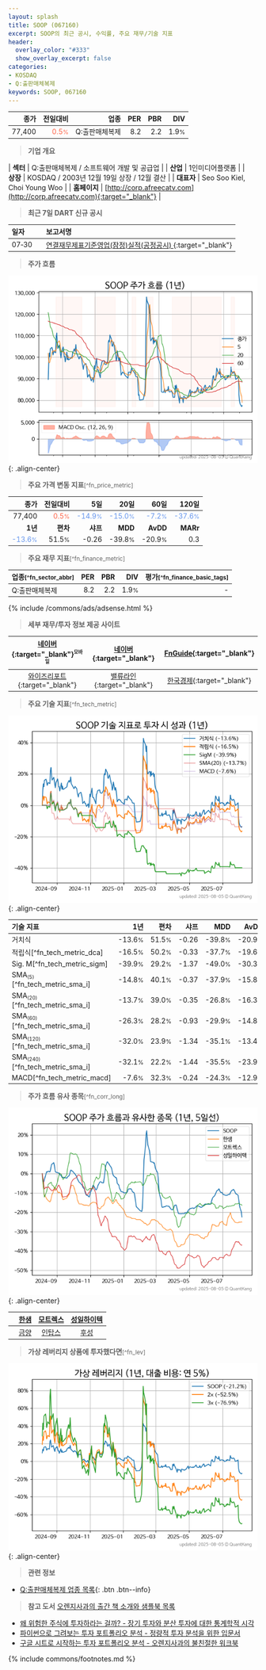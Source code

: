 ```yaml
---
layout: splash
title: SOOP (067160)
excerpt: SOOP의 최근 공시, 수익률, 주요 재무/기술 지표
header:
  overlay_color: "#333"
  show_overlay_excerpt: false
categories:
- KOSDAQ
- Q:출판매체복제
keywords: SOOP, 067160
---
```


| **종가** | **전일대비** | **업종** | **PER** | **PBR** | **DIV** |
| -------: | -----------: | -------: | ------: | ------: | ------: |
| 77,400 | <span style="color: tomato">0.5<small>%</small></span> | Q:출판매체복제 | 8.2 | 2.2 | 1.9<small>%</small> |

<!-- more -->


> **기업 개요**<a id="company"></a>

| <span style="white-space:nowrap;">**섹터**</span> | Q:출판매체복제 / 소프트웨어 개발 및 공급업 |
| <span style="white-space:nowrap;">**산업**</span> | 1인미디어플랫폼 |
| <span style="white-space:nowrap;">**상장**</span> | KOSDAQ / 2003년 12월 19일 상장 / 12월 결산 |
| <span style="white-space:nowrap;">**대표자**</span> | Seo Soo Kiel, Choi Young Woo |
| <span style="white-space:nowrap;">**홈페이지**</span> | [http://corp.afreecatv.com](http://corp.afreecatv.com){:target="_blank"} |


> **최근 7일 DART 신규 공시**<a id="dart"></a>

| **일자** |      | **보고서명** |
| :------- | :--- | :----------- |
| 07&#x2011;30 | | [연결재무제표기준영업(잠정)실적(공정공시)              ](https://dart.fss.or.kr/dsaf001/main.do?rcpNo=20250730900027){:target="_blank"} |


> **주가 흐름**<a id="price"></a>

![067160](/stock/images/067160.png){: .align-center}


> **주요 가격 변동 지표**<small>[^fn_price_metric]</small>

| **종가** | **전일대비** | **5일** | **20일** | **60일** | **120일** |
| -------: | -----------: | ------: | -------: | -------: | --------: |
| 77,400 | <span style="color: tomato">0.5<small>%</small></span> | <span style="color: cornflowerblue">-14.9<small>%</small></span> | <span style="color: cornflowerblue">-15.0<small>%</small></span> | <span style="color: cornflowerblue">-7.2<small>%</small></span> | <span style="color: cornflowerblue">-37.6<small>%</small></span> |
| **1년** | **편차** | **샤프** | **MDD** | **AvDD** | **MARr** |
| <span style="color: cornflowerblue">-13.6<small>%</small></span> | 51.5<small>%</small> | -0.26 | -39.8<small>%</small> | -20.9<small>%</small> | 0.3 |


> **주요 재무 지표**<small>[^fn_finance_metric]</small>

| **업종**<small>[^fn_sector_abbr]</small> | **PER** | **PBR** | **DIV** | **평가**<small>[^fn_finance_basic_tags]</small> |
| :--------------------------------------- | ------: | ------: | ------: | ----------------------------------------------: |
| Q:출판매체복제 | 8.2 | 2.2 | 1.9<small>%</small> | - |



{% include /commons/ads/adsense.html %}

> **세부 재무/투자 정보 제공 사이트**

| [네이버](https://m.stock.naver.com/domestic/stock/067160/finance/summary){:target="_blank"}<sup><small>모바일</small></sup> | [네이버](https://finance.naver.com/item/coinfo.naver?code=067160){:target="_blank"} | [FnGuide](https://comp.fnguide.com/SVO2/ASP/SVD_Invest.asp?gicode=A067160&MenuYn=Y){:target="_blank"} |
| :---: | :---: | :---: |
| [와이즈리포트](https://comp.wisereport.co.kr/company/c1040001.aspx?cmp_cd=067160){:target="_blank"} | [밸류라인](https://www.valueline.co.kr/finance/summary/067160){:target="_blank"} | [한국경제](https://markets.hankyung.com/stock/067160/financial-summary){:target="_blank"} |


> **주요 기술 지표**<small>[^fn_tech_metric]</small>


![067160](/stock/images/067160_tech.png){: .align-center}

| **기술 지표** | **1년** | **편차** | **샤프** | **MDD** | **AvDD** |
| :------------ | ------: | -----------: | -------: | ------: | -------: |
| 거치식 | -13.6<small>%</small> | 51.5<small>%</small> | -0.26 | -39.8<small>%</small> | -20.9<small>%</small> |
| 적립식[^fn_tech_metric_dca] | -16.5<small>%</small> | 50.2<small>%</small> | -0.33 | -37.7<small>%</small> | -19.6<small>%</small> |
| Sig. M[^fn_tech_metric_sigm] | -39.9<small>%</small> | 29.2<small>%</small> | -1.37 | -49.0<small>%</small> | -30.3<small>%</small> |
| SMA<small><sub>(5)</sub></small>[^fn_tech_metric_sma_i] | -14.8<small>%</small> | 40.1<small>%</small> | -0.37 | -37.9<small>%</small> | -15.8<small>%</small> |
| SMA<small><sub>(20)</sub></small>[^fn_tech_metric_sma_i] | -13.7<small>%</small> | 39.0<small>%</small> | -0.35 | -26.8<small>%</small> | -16.3<small>%</small> |
| SMA<small><sub>(60)</sub></small>[^fn_tech_metric_sma_i] | -26.3<small>%</small> | 28.2<small>%</small> | -0.93 | -29.9<small>%</small> | -14.8<small>%</small> |
| SMA<small><sub>(120)</sub></small>[^fn_tech_metric_sma_i] | -32.0<small>%</small> | 23.9<small>%</small> | -1.34 | -35.1<small>%</small> | -13.4<small>%</small> |
| SMA<small><sub>(240)</sub></small>[^fn_tech_metric_sma_i] | -32.1<small>%</small> | 22.2<small>%</small> | -1.44 | -35.5<small>%</small> | -23.9<small>%</small> |
| MACD[^fn_tech_metric_macd] | -7.6<small>%</small> | 32.3<small>%</small> | -0.24 | -24.3<small>%</small> | -12.9<small>%</small> |


> **주가 흐름 유사 종목**<a id="corr"></a><small>[^fn_corr_long]</small>

![067160](/stock/images/067160_corr.png){: .align-center}

|       | [한샘](/009240/) | [모트렉스](/118990/) | [성일하이텍](/365340/) |
| :---: | :------------------------------------: | :------------------------------------: | :------------------------------------: |
|       | [금양](/001570/) | [인탑스](/049070/) | [후성](/093370/) |


> **가상 레버리지 상품에 투자했다면**<a id="2x"></a><small>[^fn_lev]</small>

![067160](/stock/images/067160_2x.png){: .align-center}


> **관련 정보**

- [Q:출판매체복제 업종 목록](/stats/sector/kosdaq_업종_출판매체복제_종목/){: .btn .btn--info}

> **참고 도서** [오렌지사과의 출간 책 소개와 샘플북 목록](https://kongdori.tistory.com/691)

- [왜 위험한 주식에 투자하라는 걸까? - 장기 투자와 분산 투자에 대한 통계학적 시각](https://kongdori.tistory.com/421)
- [파이썬으로 그려보는 투자 포트폴리오 분석  - 정량적 투자 분석을 위한 입문서](https://kongdori.tistory.com/643)
- [구글 시트로 시작하는 투자 포트폴리오 분석 - 오렌지사과의 불친절한 워크북](https://kongdori.tistory.com/449)


{% include commons/footnotes.md %}